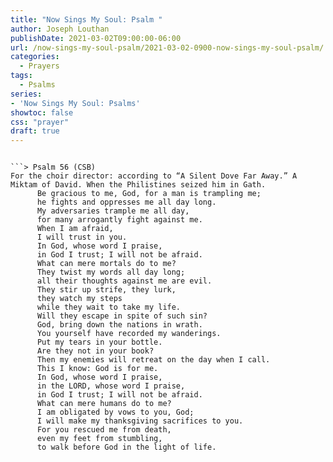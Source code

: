 ```yaml
---
title: "Now Sings My Soul: Psalm "
author: Joseph Louthan
publishDate: 2021-03-02T09:00:00-06:00
url: /now-sings-my-soul-psalm/2021-03-02-0900-now-sings-my-soul-psalm/
categories:
  - Prayers
tags:
  - Psalms
series:
- 'Now Sings My Soul: Psalms'
showtoc: false
css: "prayer"
draft: true
---
```

<div style="font-variant: small-caps;">

</div>

```text

```> Psalm 56 (CSB)
For the choir director: according to “A Silent Dove Far Away.” A Miktam of David. When the Philistines seized him in Gath.
      Be gracious to me, God, for a man is trampling me; 
      he fights and oppresses me all day long. 
      My adversaries trample me all day, 
      for many arrogantly fight against me.
      When I am afraid, 
      I will trust in you. 
      In God, whose word I praise, 
      in God I trust; I will not be afraid. 
      What can mere mortals do to me?
      They twist my words all day long; 
      all their thoughts against me are evil. 
      They stir up strife, they lurk, 
      they watch my steps 
      while they wait to take my life. 
      Will they escape in spite of such sin? 
      God, bring down the nations in wrath.
      You yourself have recorded my wanderings. 
      Put my tears in your bottle. 
      Are they not in your book? 
      Then my enemies will retreat on the day when I call. 
      This I know: God is for me.
      In God, whose word I praise, 
      in the LORD, whose word I praise, 
      in God I trust; I will not be afraid. 
      What can mere humans do to me?
      I am obligated by vows to you, God; 
      I will make my thanksgiving sacrifices to you. 
      For you rescued me from death, 
      even my feet from stumbling, 
      to walk before God in the light of life.
